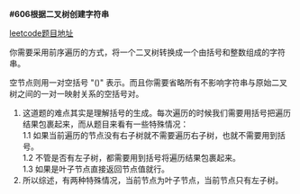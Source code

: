 **#606根据二叉树创建字符串**

[leetcode题目地址](https://leetcode-cn.com/problems/construct-string-from-binary-tree/)

你需要采用前序遍历的方式，将一个二叉树转换成一个由括号和整数组成的字符串。

空节点则用一对空括号 "()" 表示。而且你需要省略所有不影响字符串与原始二叉树之间的一对一映射关系的空括号对。

1. 这道题的难点其实是理解括号的生成。每次遍历的时候我们需要用括号把遍历结果包裹起来，而从题目来看有一些特殊情况：  
1.1 如果当前遍历的节点没有右子树就不需要遍历右子树，也就不需要用到括号。  
1.2 不管是否有左子树，都需要用到括号将遍历结果包裹起来。  
1.3 如果是叶子节点直接返回节点值就行。
2. 所以综述，有两种特殊情况，当前节点为叶子节点，当前节点只有左子树。



